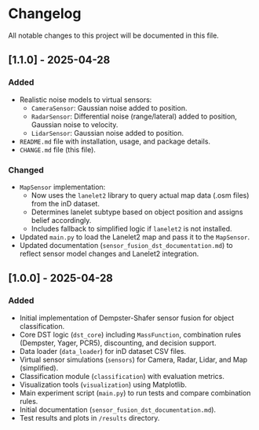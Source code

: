 # Changelog

All notable changes to this project will be documented in this file.

## [1.1.0] - 2025-04-28

### Added
- Realistic noise models to virtual sensors:
  - `CameraSensor`: Gaussian noise added to position.
  - `RadarSensor`: Differential noise (range/lateral) added to position, Gaussian noise to velocity.
  - `LidarSensor`: Gaussian noise added to position.
- `README.md` file with installation, usage, and package details.
- `CHANGE.md` file (this file).

### Changed
- `MapSensor` implementation:
  - Now uses the `lanelet2` library to query actual map data (.osm files) from the inD dataset.
  - Determines lanelet subtype based on object position and assigns belief accordingly.
  - Includes fallback to simplified logic if `lanelet2` is not installed.
- Updated `main.py` to load the Lanelet2 map and pass it to the `MapSensor`.
- Updated documentation (`sensor_fusion_dst_documentation.md`) to reflect sensor model changes and Lanelet2 integration.

## [1.0.0] - 2025-04-28

### Added
- Initial implementation of Dempster-Shafer sensor fusion for object classification.
- Core DST logic (`dst_core`) including `MassFunction`, combination rules (Dempster, Yager, PCR5), discounting, and decision support.
- Data loader (`data_loader`) for inD dataset CSV files.
- Virtual sensor simulations (`sensors`) for Camera, Radar, Lidar, and Map (simplified).
- Classification module (`classification`) with evaluation metrics.
- Visualization tools (`visualization`) using Matplotlib.
- Main experiment script (`main.py`) to run tests and compare combination rules.
- Initial documentation (`sensor_fusion_dst_documentation.md`).
- Test results and plots in `/results` directory.
